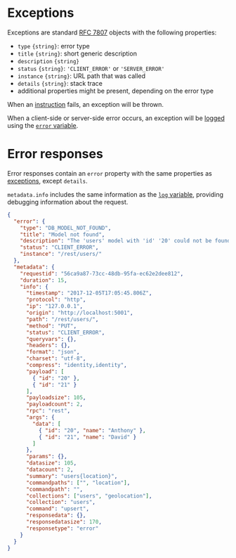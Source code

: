 # Exceptions

Exceptions are standard [RFC 7807](https://tools.ietf.org/rfc/rfc7807.txt)
objects with the following properties:
  - `type` `{string}`: error type
  - `title` `{string}`: short generic description
  - `description` `{string}`
  - `status` `{string}`: `'CLIENT_ERROR'` or `'SERVER_ERROR'`
  - `instance` `{string}`: URL path that was called
  - `details` `{string}`: stack trace
  - additional properties might be present, depending on the error type

When an [instruction](usage.md) fails, an exception will be thrown.

When a client-side or server-side error occurs, an exception will be
[logged](logging.md) using the
[`error` variable](logging.md#functions-variables).

# Error responses

Error responses contain an `error` property with the same properties as
[exceptions](#exceptions), except `details`.

`metadata.info` includes the same information as the
[`log` variable](functions.md#variables), providing debugging information about
the request.

```json
{
  "error": {
    "type": "DB_MODEL_NOT_FOUND",
    "title": "Model not found",
    "description": "The 'users' model with 'id' '20' could not be found",
    "status": "CLIENT_ERROR",
    "instance": "/rest/users/"
  },
  "metadata": {
    "requestid": "56ca9a87-73cc-48db-95fa-ec62e2dee812",
    "duration": 15,
    "info": {
      "timestamp": "2017-12-05T17:05:45.806Z",
      "protocol": "http",
      "ip": "127.0.0.1",
      "origin": "http://localhost:5001",
      "path": "/rest/users/",
      "method": "PUT",
      "status": "CLIENT_ERROR",
      "queryvars": {},
      "headers": {},
      "format": "json",
      "charset": "utf-8",
      "compress": "identity,identity",
      "payload": [
        { "id": "20" },
        { "id": "21" }
      ],
      "payloadsize": 105,
      "payloadcount": 2,
      "rpc": "rest",
      "args": {
        "data": [
          { "id": "20", "name": "Anthony" },
          { "id": "21", "name": "David" }
        ]
      },
      "params": {},
      "datasize": 105,
      "datacount": 2,
      "summary": "users{location}",
      "commandpaths": ["", "location"],
      "commandpath": "",
      "collections": ["users", "geolocation"],
      "collection": "users",
      "command": "upsert",
      "responsedata": {},
      "responsedatasize": 170,
      "responsetype": "error"
    }
  }
}
```

